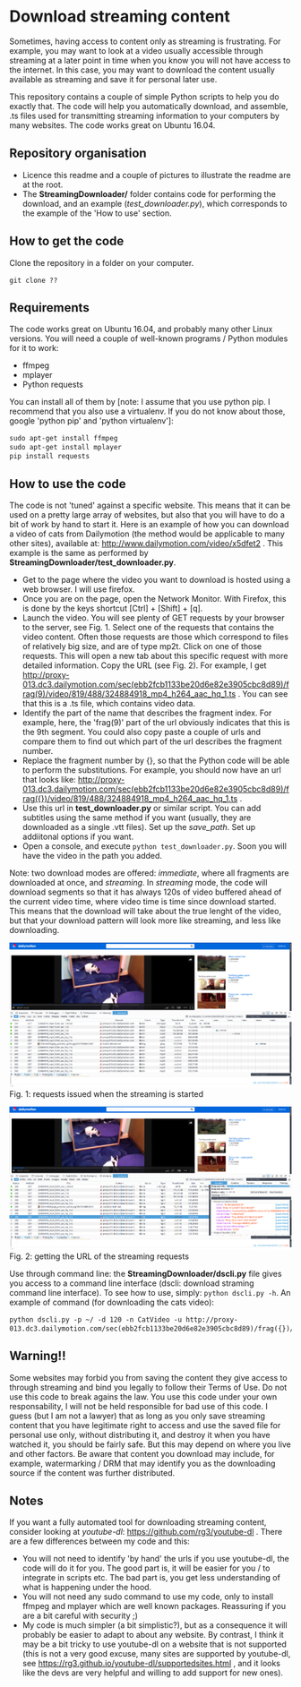 # Download streaming content

Sometimes, having access to content only as streaming is frustrating. For example, you may want to look at a video usually accessible through streaming at a later point in time when you know you will not have access to the internet. In this case, you may want to download the content usually available as streaming and save it for personal later use.

This repository contains a couple of simple Python scripts to help you do exactly that. The code will help you automatically download, and assemble, .ts files used for transmitting streaming information to your computers by many websites. The code works great on Ubuntu 16.04.

## Repository organisation

- Licence this readme and a couple of pictures to illustrate the readme are at the root. 
- The **StreamingDownloader/** folder contains code for performing the download, and an example (*test_downloader.py*), which corresponds to the example of the 'How to use' section.

## How to get the code

Clone the repository in a folder on your computer.

```[bash]
git clone ??
```

## Requirements

The code works great on Ubuntu 16.04, and probably many other Linux versions. You will need a couple of well-known programs / Python modules for it to work:

- ffmpeg
- mplayer
- Python requests

You can install all of them by [note: I assume that you use python pip. I recommend that you also use a virtualenv. If you do not know about those, google 'python pip' and 'python virtualenv']:

```[bash]
sudo apt-get install ffmpeg
sudo apt-get install mplayer
pip install requests
```

## How to use the code

The code is not 'tuned' against a specific website. This means that it can be used on a pretty large array of websites, but also that you will have to do a bit of work by hand to start it. Here is an example of how you can download a video of cats from Dailymotion (the method would be applicable to many other sites), available at: http://www.dailymotion.com/video/x5dfet2 . This example is the same as performed by **StreamingDownloader/test_downloader.py**.

- Get to the page where the video you want to download is hosted using a web browser. I will use firefox.
- Once you are on the page, open the Network Monitor. With Firefox, this is done by the keys shortcut [Ctrl] + [Shift] + [q].
- Launch the video. You will see plenty of GET requests by your browser to the server, see Fig. 1. Select one of the requests that contains the video content. Often those requests are those which correspond to files of relatively big size, and are of type mp2t. Click on one of those requests. This will open a new tab about this specific request with more detailed information. Copy the URL (see Fig. 2). For example, I get http://proxy-013.dc3.dailymotion.com/sec(ebb2fcb1133be20d6e82e3905cbc8d89)/frag(9)/video/819/488/324884918_mp4_h264_aac_hq_1.ts . You can see that this is a .ts file, which contains video data.
- Identify the part of the name that describes the fragment index. For example, here, the 'frag(9)' part of the url obviously indicates that this is the 9th segment. You could also copy paste a couple of urls and compare them to find out which part of the url describes the fragment number.
- Replace the fragment number by {}, so that the Python code will be able to perform the substitutions. For example, you should now have an url that looks like: http://proxy-013.dc3.dailymotion.com/sec(ebb2fcb1133be20d6e82e3905cbc8d89)/frag({})/video/819/488/324884918_mp4_h264_aac_hq_1.ts .
- Use this url in **test_downloader.py** or similar script. You can add subtitles using the same method if you want (usually, they are downloaded as a single .vtt files). Set up the *save_path*. Set up addiitonal options if you want.
- Open a console, and execute ```python test_downloader.py```. Soon you will have the video in the path you added.

Note: two download modes are offered: *immediate*, where all fragments are downloaded at once, and *streaming*. In *streaming* mode, the code will download segments so that it has always 120s of video buffered ahead of the current video time, where video time is time since download started. This means that the download will take about the true lenght of the video, but that your download pattern will look more like streaming, and less like downloading.

![Fig. 1: requests issued when the streaming is started](LaunchDownload.png)
Fig. 1: requests issued when the streaming is started

![Fig. 2: getting the URL of the streaming requests](get_url.png)
Fig. 2: getting the URL of the streaming requests

Use through command line: the **StreamingDownloader/dscli.py** file gives you access to a command line interface (dscli: download straming command line interface). To see how to use, simply: ```python dscli.py -h```. An example of command (for downloading the cats video):

```
python dscli.py -p ~/ -d 120 -n CatVideo -u http://proxy-013.dc3.dailymotion.com/sec(ebb2fcb1133be20d6e82e3905cbc8d89)/frag({})/video/819/488/324884918_mp4_h264_aac_hq_1.ts

```

## Warning!!

Some websites may forbid you from saving the content they give access to through streaming and bind you legally to follow their Terms of Use. Do not use this code to break agains the law. You use this code under your own responsability, I will not be held responsible for bad use of this code. I guess (but I am not a lawyer) that as long as you only save streaming content that you have legitimate right to access and use the saved file for personal use only, without distributing it, and destroy it when you have watched it, you should be fairly safe. But this may depend on where you live and other factors. Be aware that content you download may include, for example, watermarking / DRM that may identify you as the downloading source if the content was further distributed.

## Notes

If you want a fully automated tool for downloading streaming content, consider looking at *youtube-dl*: https://github.com/rg3/youtube-dl . There are a few differences between my code and this:

- You will not need to identify 'by hand' the urls if you use youtube-dl, the code will do it for you. The good part is, it will be easier for you / to integrate in scripts etc. The bad part is, you get less understanding of what is happening under the hood.
- You will not need any sudo command to use my code, only to install ffmpeg and mplayer which are well known packages. Reassuring if you are a bit careful with security ;)
- My code is much simpler (a bit simplistic?), but as a consequence it will probably be easier to adapt to about any website. By contrast, I think it may be a bit tricky to use youtube-dl on a website that is not supported (this is not a very good excuse, many sites are supported by youtube-dl, see https://rg3.github.io/youtube-dl/supportedsites.html , and it looks like the devs are very helpful and willing to add support for new ones).

